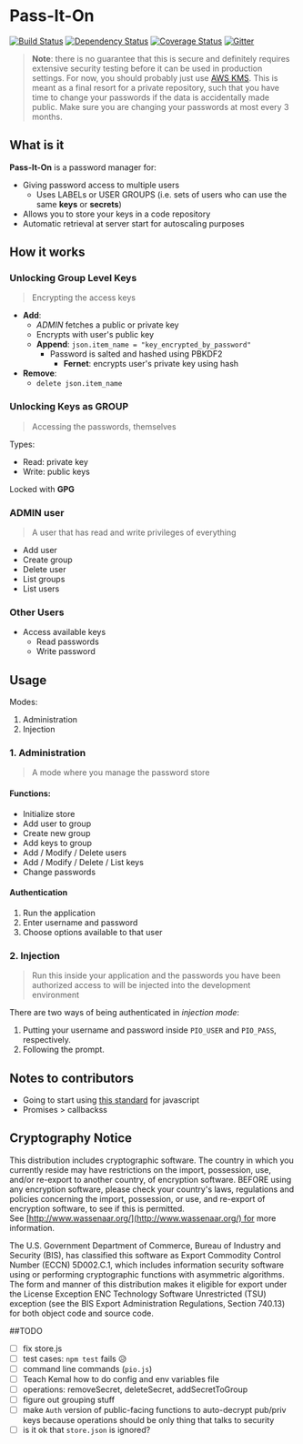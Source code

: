 # Pass-It-On

[![Build Status](https://travis-ci.org/communotey/pass-it-on.svg?branch=master)](https://travis-ci.org/communotey/pass-it-on)
[![Dependency Status](https://gemnasium.com/badges/github.com/communotey/pass-it-on.svg)](https://gemnasium.com/github.com/communotey/pass-it-on)
[![Coverage Status](https://coveralls.io/repos/github/communotey/pass-it-on/badge.svg?branch=master)](https://coveralls.io/github/goatandsheep/pass-it-on?branch=master)
[![Gitter](https://badges.gitter.im/gitterHQ/gitter.svg)](https://gitter.im/pass-it-on/Lobby)

> **Note**: there is no guarantee that this is secure and definitely requires extensive security testing before it can be used in production settings. For now, you should probably just use [AWS KMS](https://aws.amazon.com/documentation/kms/). This is meant as a final resort for a private repository, such that you have time to change your passwords if the data is accidentally made public. Make sure you are changing your passwords at most every 3 months.

## What is it

**Pass-It-On** is a password manager for:

- Giving password access to multiple users
  - Uses LABELs or USER GROUPS (i.e. sets of users who can use the same **keys** or **secrets**)
- Allows you to store your keys in a code repository
- Automatic retrieval at server start for autoscaling purposes

## How it works

### Unlocking Group Level Keys

> Encrypting the access keys

- **Add**:
  - *ADMIN* fetches a public or private key
  - Encrypts with user's public key
  - **Append**: `json.item_name = "key_encrypted_by_password"`
    - Password is salted and hashed using PBKDF2
      - **Fernet**: encrypts user's private key using hash
- **Remove**:
  - `delete json.item_name`

### Unlocking Keys as GROUP

> Accessing the passwords, themselves

Types:

- Read: private key
- Write: public keys

Locked with **GPG**

### ADMIN user

> A user that has read and write privileges of everything

- Add user
- Create group
- Delete user
- List groups
- List users

### Other Users

- Access available keys
  - Read passwords
  - Write password

## Usage

Modes:

1. Administration
2. Injection

### 1. Administration

> A mode where you manage the password store

#### Functions:

* Initialize store
* Add user to group
* Create new group
* Add keys to group
* Add / Modify / Delete users
* Add / Modify / Delete / List keys
* Change passwords

#### Authentication

1. Run the application
2. Enter username and password
3. Choose options available to that user

### 2. Injection

> Run this inside your application and the passwords you have been authorized access to will be injected into the development environment

There are two ways of being authenticated in *injection mode*:

1. Putting your username and password inside `PIO_USER` and `PIO_PASS`, respectively.
2. Following the prompt.

## Notes to contributors

* Going to start using [this standard](https://github.com/feross/standard/blob/master/README.md) for javascript
* Promises > callbackss


## Cryptography Notice

This distribution includes cryptographic software. The country in which you currently reside may have restrictions on the import, possession, use, and/or re-export to another country, of encryption software. BEFORE using any encryption software, please check your country's laws, regulations and policies concerning the import, possession, or use, and re-export of encryption software, to see if this is permitted. See [http://www.wassenaar.org/](http://www.wassenaar.org/) for more information.

The U.S. Government Department of Commerce, Bureau of Industry and Security (BIS), has classified this software as Export Commodity Control Number (ECCN) 5D002.C.1, which includes information security software using or performing cryptographic functions with asymmetric algorithms. The form and manner of this distribution makes it eligible for export under the License Exception ENC Technology Software Unrestricted (TSU) exception (see the BIS Export Administration Regulations, Section 740.13) for both object code and source code.

##TODO

- [ ] fix store.js
- [ ] test cases: `npm test` fails 😥
- [ ] command line commands (`pio.js`)
- [ ] Teach Kemal how to do config and env variables file
- [ ] operations: removeSecret, deleteSecret, addSecretToGroup
- [ ] figure out grouping stuff
- [ ] make `Auth` version of public-facing functions to auto-decrypt pub/priv keys because operations should be only thing that talks to security
- [ ] is it ok that `store.json` is ignored?
